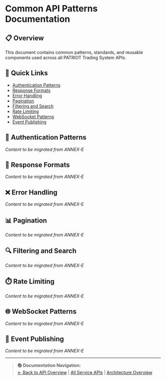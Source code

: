 # Common API Patterns Documentation

## 📋 Overview

This document contains common patterns, standards, and reusable components used across all PATRIOT Trading System APIs.

## 🔗 Quick Links
- [Authentication Patterns](#authentication-patterns)
- [Response Formats](#response-formats)
- [Error Handling](#error-handling)
- [Pagination](#pagination)
- [Filtering and Search](#filtering-and-search)
- [Rate Limiting](#rate-limiting)
- [WebSocket Patterns](#websocket-patterns)
- [Event Publishing](#event-publishing)

## 🔐 Authentication Patterns

*Content to be migrated from ANNEX-E*

## 📄 Response Formats

*Content to be migrated from ANNEX-E*

## ❌ Error Handling

*Content to be migrated from ANNEX-E*

## 📊 Pagination

*Content to be migrated from ANNEX-E*

## 🔍 Filtering and Search

*Content to be migrated from ANNEX-E*

## ⏱️ Rate Limiting

*Content to be migrated from ANNEX-E*

## 🌐 WebSocket Patterns

*Content to be migrated from ANNEX-E*

## 📡 Event Publishing

*Content to be migrated from ANNEX-E*

---

> **📚 Documentation Navigation:**  
> [← Back to API Overview](../ANNEX-E-API-OVERVIEW.md) | [All Service APIs](./) | [Architecture Overview](../../02-SYSTEM-ARCHITECTURE.md)
